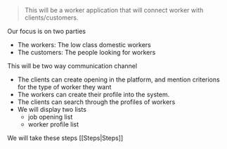 > This will be a worker application that will connect worker with clients/customers.

Our focus is on two parties
- The workers: The low class domestic workers
- The customers: The people looking for workers

This will be two way communication channel
- The clients can create opening in the platform, and mention criterions for the type of worker they want
- The workers can create their profile into the system.
- The clients can search through the profiles of workers
- We will display two lists
	- job opening list
	- worker profile list

We will take these steps [[Steps|Steps]]
